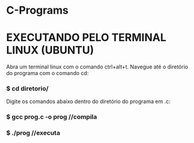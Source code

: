 # C-Programs

# EXECUTANDO PELO TERMINAL LINUX (UBUNTU)
Abra um terminal linux com o comando ctrl+alt+t.
Navegue até o diretório do programa com o comando cd:
### $ cd diretorio/

Digite os comandos abaixo dentro do diretório do programa em .c:
### $ gcc prog.c -o prog //compila
### $ ./prog //executa
